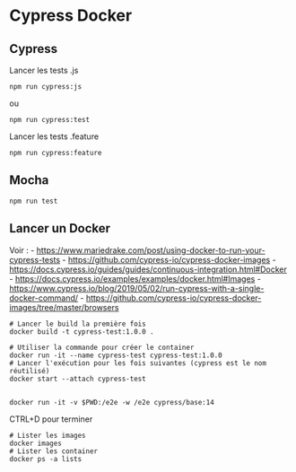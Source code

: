 # Cypress Docker

## Cypress

Lancer les tests .js

    npm run cypress:js

ou

    npm run cypress:test

Lancer les tests .feature

    npm run cypress:feature

## Mocha

    npm run test

## Lancer un Docker

Voir : 
    - https://www.mariedrake.com/post/using-docker-to-run-your-cypress-tests
    - https://github.com/cypress-io/cypress-docker-images
    - https://docs.cypress.io/guides/guides/continuous-integration.html#Docker
    - https://docs.cypress.io/examples/examples/docker.html#Images
    - https://www.cypress.io/blog/2019/05/02/run-cypress-with-a-single-docker-command/
    - https://github.com/cypress-io/cypress-docker-images/tree/master/browsers
  

    # Lancer le build la première fois
    docker build -t cypress-test:1.0.0 .

    # Utiliser la commande pour créer le container
    docker run -it --name cypress-test cypress-test:1.0.0
    # Lancer l'exécution pour les fois suivantes (cypress est le nom réutilisé)
    docker start --attach cypress-test
    

    docker run -it -v $PWD:/e2e -w /e2e cypress/base:14

CTRL+D pour terminer

    # Lister les images
    docker images
    # Lister les container
    docker ps -a lists
